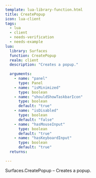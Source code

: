 ```yaml
---
template: lua-library-function.html
title: CreatePopup
icon: lua-client
tags:
  - lua
  - client
  - needs-verification
  - needs-example
lua:
  library: Surfaces
  function: CreatePopup
  realm: client
  description: "Creates a popup."
  
  arguments:
    - name: "panel"
      type: Panel
    - name: "isMinimized"
      type: boolean
    - name: "shouldShowTaskbarIcon"
      type: boolean
      default: "true"
    - name: "isDisabled"
      type: boolean
      default: "false"
    - name: "hasMouseInput"
      type: boolean
      default: "true"
    - name: "hasKeyboardInput"
      type: boolean
      default: "true"
  returns:
    
---
```


<div class="lua__search__keywords">
Surfaces.CreatePopup &#x2013; Creates a popup.
</div>
